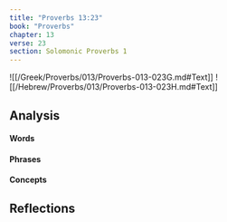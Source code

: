```yaml
---
title: "Proverbs 13:23"
book: "Proverbs"
chapter: 13
verse: 23
section: Solomonic Proverbs 1
---
```

![[/Greek/Proverbs/013/Proverbs-013-023G.md#Text]]
![[/Hebrew/Proverbs/013/Proverbs-013-023H.md#Text]]

## Analysis

#### Words

#### Phrases

#### Concepts

## Reflections
